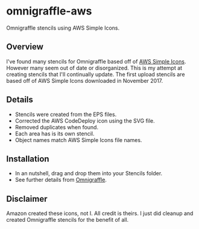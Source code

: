 # omnigraffle-aws
Omnigraffle stencils using AWS Simple Icons.

## Overview
I've found many stencils for Omnigraffle based off of [AWS Simple Icons](https://aws.amazon.com/architecture/icons/). However many seem out of date or disorganized. This is my attempt at creating stencils that I'll continually update. The first upload stencils are based off of AWS Simple Icons downloaded in November 2017.

## Details

  * Stencils were created from the EPS files.
  * Corrected the AWS CodeDeploy icon using the SVG file.
  * Removed duplicates when found.
  * Each area has is its own stencil.
  * Object names match AWS Simple Icons file names.

## Installation
  * In an nutshell, drag and drop them into your Stencils folder.
  * See further details from [Omnigraffle](https://www.graffletopia.com/install#mac).

## Disclaimer
Amazon created these icons, not I. All credit is theirs. I just did cleanup and created Omnigraffle stencils for the benefit of all.
